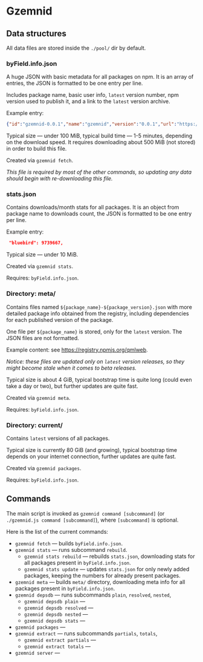 # Gzemnid

## Data structures

All data files are stored inside the `./pool/` dir by default.

### byField.info.json

A huge JSON with basic metadata for all packages on npm. It is an array of entries, the JSON is formatted to be one entry per line.

Includes package name, basic user info, `latest` version number, npm version used to publish it, and a link to the `latest` version archive.

Example entry:
```json
{"id":"gzemnid-0.0.1","name":"gzemnid","version":"0.0.1","url":"https://github.com/ChALkeR/Gzemnid/issues","user":{"name":"chalker","email":"chalkerx@gmail.com"},"npm":"3.9.2","node":"6.2.0","tar":"http://registry.npmjs.org/gzemnid/-/gzemnid-0.0.1.tgz"},
```

Typical size — under 100 MiB, typical build time — 1-5 minutes, depending on the download speed.
It requires downloading about 500 MiB (not stored) in order to build this file.

Created via `gzemnid fetch`.

_This file is required by most of the other commands, so updating any data should begin with re-downloading this file._

### stats.json

Contains downloads/month stats for all packages. It is an object from package name to downloads count, the JSON is formatted to be one entry per line.

Example entry:
```json
 "bluebird": 9739667,
```

Typical size — under 10 MiB.

Created via `gzemnid stats`.

Requires: `byField.info.json`.

### Directory: meta/

Contains files named `${package_name}-${package_version}.json` with more detailed package info obtained from the registry, including dependencies for each published version of the package.

One file per `${package_name}` is stored, only for the `latest` version. The JSON files are not formatted.

Example content: see <https://registry.npmjs.org/qmlweb>.

_Notice: these files are updated only on `latest` version releases, so they might become stale when it comes to beta releases._

Typical size is about 4 GiB, typical bootstrap time is quite long (could even take a day or two), but further updates are quite fast.

Created via `gzemnid meta`.

Requires: `byField.info.json`.

### Directory: current/

Contains `latest` versions of all packages.

Typical size is currently 80 GiB (and growing), typical bootstrap time depends on your internet connection, further updates are quite fast.

Created via `gzemnid packages`.

Requires: `byField.info.json`.

## Commands

The main script is invoked as `gzemnid command [subcommand]` (or `./gzemnid.js command [subcommand]`),
where `[subcommand]` is optional.

Here is the list of the current commands:
  * `gzemnid fetch` — builds `byField.info.json`.
  * `gzemnid stats` — runs subcommand `rebuild`.
    * `gzemnid stats rebuild` — rebuilds `stats.json`, downloading stats for all packages present in `byField.info.json`.
    * `gzemnid stats update` — updates `stats.json` for only newly added packages, keeping the numbers for already present packages.
  * `gzemnid meta` — builds `meta/` directory, downloading meta info for all packages present in `byField.info.json`.
  * `gzemnid depsdb` — runs subcommands `plain`, `resolved`, `nested`,
    * `gzemnid depsdb plain` —
    * `gzemnid depsdb resolved` —
    * `gzemnid depsdb nested` —
    * `gzemnid depsdb stats` —
  * `gzemnid packages` —
  * `gzemnid extract` — runs subcommands `partials`, `totals`,
    * `gzemnid extract partials` —
    * `gzemnid extract totals` —
  * `gzemnid server` —
